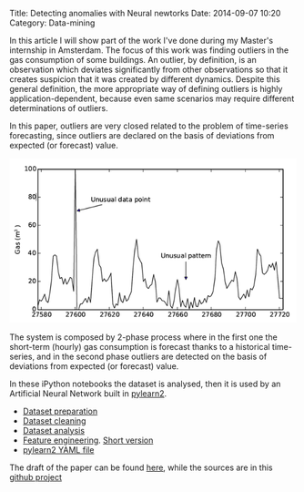 Title: Detecting anomalies with Neural newtorks
Date: 2014-09-07 10:20
Category: Data-mining

In this article I will show part of the work I've done during my Master's internship in Amsterdam. The focus of this work was finding outliers in the gas consumption of some buildings. An outlier, by definition, is an observation which deviates significantly from other observations so that it creates suspicion that it was created by different dynamics. Despite this general definition, the more appropriate way of defining
outliers is highly application-dependent, because even same scenarios may require different determinations of outliers.

In this paper, outliers are very closed related to the problem of time-series forecasting, since outliers are declared on the basis of deviations from expected (or forecast) value.

![outliers](/images/outliers.png)

The system is composed by 2-phase process where in the first one the short-term (hourly) gas consumption is
forecast thanks to a historical time-series, and in the second phase outliers are detected on the basis of deviations from expected (or forecast) value.

In these iPython notebooks the dataset is analysed, then it is used by an Artificial Neural Network built in [pylearn2](https://github.com/lisa-lab/pylearn2).

* [Dataset preparation](http://nbviewer.ipython.org/github/denadai2/energyUva/blob/master/notebooks/0-Data%2BWeather%2BHolidays.ipynb)
* [Dataset cleaning](http://nbviewer.ipython.org/github/denadai2/energyUva/blob/master/notebooks/1-Dataset_cleaning.ipynb)
* [Dataset analysis](http://nbviewer.ipython.org/github/denadai2/energyUva/blob/master/notebooks/2-Dataset%20analysis.ipynb)
* [Feature engineering](http://nbviewer.ipython.org/github/denadai2/energyUva/blob/master/notebooks/3-Feature%20engineering.ipynb). [Short version](http://nbviewer.ipython.org/github/denadai2/energyUva/blob/master/notebooks/3bis-%20Regression%20short%20version.ipynb)
* [pylearn2 YAML file](https://github.com/denadai2/energyUva/blob/master/NN_static_MLSE.yaml)

The draft of the paper can be found [here](https://github.com/denadai2/energyUva/blob/master/paperEnergy/paperv2_2.pdf), while the sources are in this [github project](https://github.com/denadai2/energyUva)







